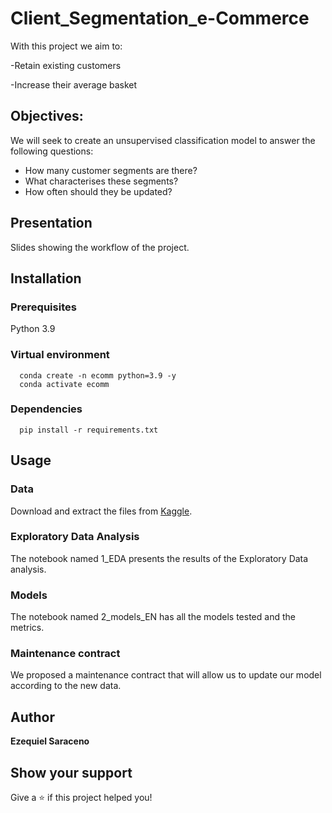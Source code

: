 # Client_Segmentation_e-Commerce

With this project we aim to:

-Retain existing customers

-Increase their average basket

## Objectives: 
We will seek to create an unsupervised classification model to answer the following questions:
- How many customer segments are there?
- What characterises these segments?
- How often should they be updated?

## Presentation
Slides showing the workflow of the project.

## Installation
  ### Prerequisites
  Python 3.9
    
  ### Virtual environment
      
      conda create -n ecomm python=3.9 -y
      conda activate ecomm
      
  ### Dependencies    
      pip install -r requirements.txt
 
 ## Usage
  ### Data
  Download and extract the files from [Kaggle](https://www.kaggle.com/datasets/olistbr/brazilian-ecommerce).

  ### Exploratory Data Analysis
  The notebook named 1_EDA presents the results of the Exploratory Data analysis.
  
  ### Models
  The notebook named 2_models_EN has all the models tested and the metrics. 
  
  ### Maintenance contract
  We proposed a maintenance contract that will allow us to update our model according to the new data.
  
  
  ## Author
 
 **Ezequiel Saraceno**
 
 ## Show your support

Give a ⭐️ if this project helped you!
